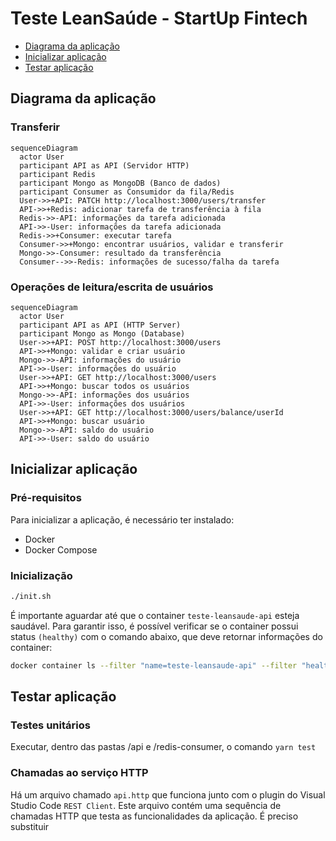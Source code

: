 # Teste LeanSaúde - StartUp Fintech

- [Diagrama da aplicação](#Diagrama-da-aplicação)
- [Inicializar aplicação](#Inicializar-aplicação)
- [Testar aplicação](#Testar-aplicação)

## Diagrama da aplicação

### Transferir

```mermaid
sequenceDiagram
  actor User
  participant API as API (Servidor HTTP)
  participant Redis
  participant Mongo as MongoDB (Banco de dados)
  participant Consumer as Consumidor da fila/Redis
  User->>+API: PATCH http://localhost:3000/users/transfer
  API->>+Redis: adicionar tarefa de transferência à fila
  Redis->>-API: informações da tarefa adicionada
  API->>-User: informações da tarefa adicionada
  Redis->>+Consumer: executar tarefa
  Consumer->>+Mongo: encontrar usuários, validar e transferir
  Mongo->>-Consumer: resultado da transferência
  Consumer-->>-Redis: informações de sucesso/falha da tarefa
```

### Operações de leitura/escrita de usuários

```mermaid
sequenceDiagram
  actor User
  participant API as API (HTTP Server)
  participant Mongo as Mongo (Database)
  User->>+API: POST http://localhost:3000/users
  API->>+Mongo: validar e criar usuário
  Mongo->>-API: informações do usuário
  API->>-User: informações do usuário
  User->>+API: GET http://localhost:3000/users
  API->>+Mongo: buscar todos os usuários
  Mongo->>-API: informações dos usuários
  API->>-User: informações dos usuários
  User->>+API: GET http://localhost:3000/users/balance/userId
  API->>+Mongo: buscar usuário
  Mongo->>-API: saldo do usuário
  API->>-User: saldo do usuário
```

## Inicializar aplicação

### Pré-requisitos

Para inicializar a aplicação, é necessário ter instalado:

- Docker
- Docker Compose

### Inicialização

```bash
./init.sh
```

É importante aguardar até que o container `teste-leansaude-api` esteja saudável. Para garantir isso, é possível verificar se o container possui status `(healthy)` com o comando abaixo, que deve retornar informações do container:

```bash
docker container ls --filter "name=teste-leansaude-api" --filter "health=healthy"
```

## Testar aplicação

### Testes unitários

Executar, dentro das pastas /api e /redis-consumer, o comando `yarn test`

### Chamadas ao serviço HTTP

Há um arquivo chamado `api.http` que funciona junto com o plugin do Visual Studio Code `REST Client`. Este arquivo contém uma sequência de chamadas HTTP que testa as funcionalidades da aplicação. É preciso substituir
